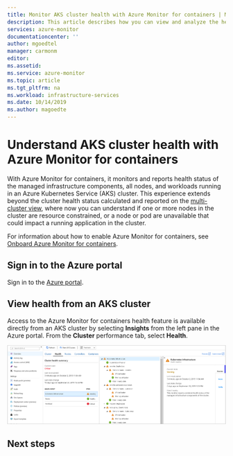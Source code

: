 ```yaml
---
title: Monitor AKS cluster health with Azure Monitor for containers | Microsoft Docs
description: This article describes how you can view and analyze the health of your AKS clusters with Azure Monitor for containers.
services: azure-monitor
documentationcenter: ''
author: mgoedtel
manager: carmonm
editor: 
ms.assetid: 
ms.service: azure-monitor
ms.topic: article
ms.tgt_pltfrm: na
ms.workload: infrastructure-services
ms.date: 10/14/2019
ms.author: magoedte
---
```


# Understand AKS cluster health with Azure Monitor for containers

With Azure Monitor for containers, it monitors and reports health status of the managed infrastructure components, all nodes, and workloads running in an Azure Kubernetes Service (AKS) cluster. This experience extends beyond the cluster health status calculated and reported on the [multi-cluster view](container-insights-analyze.md#multi-cluster-view-from-azure-monitor), where now you can understand if one or more nodes in the cluster are resource constrained, or a node or pod are unavailable that could impact a running application in the cluster. 

For information about how to enable Azure Monitor for containers, see [Onboard Azure Monitor for containers](container-insights-onboard.md).

## Sign in to the Azure portal

Sign in to the [Azure portal](https://portal.azure.com). 

## View health from an AKS cluster

Access to the Azure Monitor for containers health feature is available directly from an AKS cluster by selecting **Insights** from the left pane in the Azure portal. From the **Cluster** performance tab, select **Health**.  

![Azure Monitor health dashboard example](./media/container-insights-health/container-insights-health-view-01.png)



## Next steps
